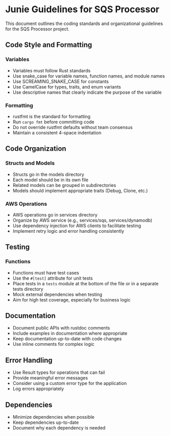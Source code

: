 # Junie Guidelines for SQS Processor

This document outlines the coding standards and organizational guidelines for the SQS Processor project.

## Code Style and Formatting

### Variables
- Variables must follow Rust standards
- Use snake_case for variable names, function names, and module names
- Use SCREAMING_SNAKE_CASE for constants
- Use CamelCase for types, traits, and enum variants
- Use descriptive names that clearly indicate the purpose of the variable

### Formatting
- rustfmt is the standard for formatting
- Run `cargo fmt` before committing code
- Do not override rustfmt defaults without team consensus
- Maintain a consistent 4-space indentation

## Code Organization

### Structs and Models
- Structs go in the models directory
- Each model should be in its own file
- Related models can be grouped in subdirectories
- Models should implement appropriate traits (Debug, Clone, etc.)

### AWS Operations
- AWS operations go in services directory
- Organize by AWS service (e.g., services/sqs, services/dynamodb)
- Use dependency injection for AWS clients to facilitate testing
- Implement retry logic and error handling consistently

## Testing

### Functions
- Functions must have test cases
- Use the `#[test]` attribute for unit tests
- Place tests in a `tests` module at the bottom of the file or in a separate tests directory
- Mock external dependencies when testing
- Aim for high test coverage, especially for business logic

## Documentation

- Document public APIs with rustdoc comments
- Include examples in documentation where appropriate
- Keep documentation up-to-date with code changes
- Use inline comments for complex logic

## Error Handling

- Use Result types for operations that can fail
- Provide meaningful error messages
- Consider using a custom error type for the application
- Log errors appropriately

## Dependencies

- Minimize dependencies when possible
- Keep dependencies up-to-date
- Document why each dependency is needed
